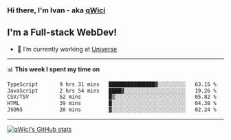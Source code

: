 ### Hi there, I'm Ivan - aka [qWici][website]

## I'm a Full-stack WebDev!
- 🔭 I’m currently working at [Universe][universe]

---

📊 **This week I spent my time on**
<!--START_SECTION:waka-->

```txt
TypeScript       9 hrs 31 mins   ███████████████▓░░░░░░░░░   63.15 %
JavaScript       2 hrs 54 mins   ████▓░░░░░░░░░░░░░░░░░░░░   19.26 %
CSV/TSV          52 mins         █▒░░░░░░░░░░░░░░░░░░░░░░░   05.82 %
HTML             39 mins         █░░░░░░░░░░░░░░░░░░░░░░░░   04.38 %
JSON5            20 mins         ▓░░░░░░░░░░░░░░░░░░░░░░░░   02.24 %
```

<!--END_SECTION:waka-->

---

[![qWici's GitHub stats](https://github-readme-stats.vercel.app/api?username=qWici)](https://github.com/qWici/github-readme-stats)

[website]: https://devkucher.com
[twitter]: https://twitter.com/KucherDev
[linkedin]: https://www.linkedin.com/in/ivankucher
[universe]: https://universeapps.limited
